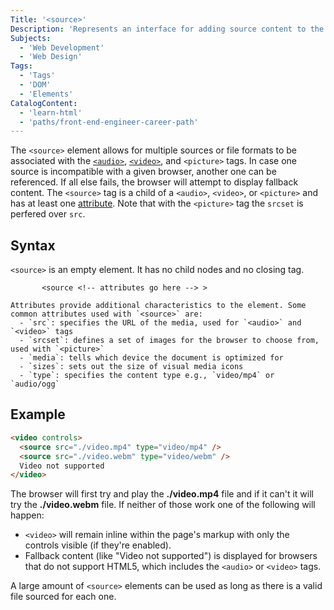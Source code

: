 ```yaml
---
Title: '<source>'
Description: 'Represents an interface for adding source content to the page.'
Subjects:
  - 'Web Development'
  - 'Web Design'
Tags:
  - 'Tags'
  - 'DOM'
  - 'Elements'
CatalogContent:
  - 'learn-html'
  - 'paths/front-end-engineer-career-path'
---
```


The `<source>` element allows for multiple sources or file formats to be associated with the [`<audio>`](https://www.codecademy.com/resources/docs/html/tags/audio), [`<video>`](https://www.codecademy.com/resources/docs/html/tags/video), and `<picture>` tags. In case one source is incompatible with a given browser, another one can be referenced. If all else fails, the browser will attempt to display fallback content. The `<source>` tag is a child of a `<audio>`, `<video>`, or `<picture>` and has at least one [attribute](https://www.codecademy.com/resources/docs/html/attributes). Note that with the `<picture>` tag the `srcset` is perfered over `src`.

## Syntax

`<source>` is an empty element. It has no child nodes and no closing tag.

```pseudo 
       <source <!-- attributes go here --> > 

Attributes provide additional characteristics to the element. Some common attributes used with `<source>` are:
  - `src`: specifies the URL of the media, used for `<audio>` and `<video>` tags
  - `srcset`: defines a set of images for the browser to choose from, used with `<picture>`  
  - `media`: tells which device the document is optimized for
  - `sizes`: sets out the size of visual media icons
  - `type`: specifies the content type e.g., `video/mp4` or `audio/ogg`
```

## Example

```html
<video controls>
  <source src="./video.mp4" type="video/mp4" />
  <source src="./video.webm" type="video/webm" />
  Video not supported
</video>
```

The browser will first try and play the **./video.mp4** file and if it can't it will try the **./video.webm** file. If neither of those work one of the following will happen:

* `<video>` will remain inline within the page's markup with only the controls visible (if they're enabled).
* Fallback content (like "Video not supported") is displayed for browsers that do not support HTML5, which includes the `<audio>` or `<video>` tags.

A large amount of `<source>` elements can be used as long as there is a valid file sourced for each one.
